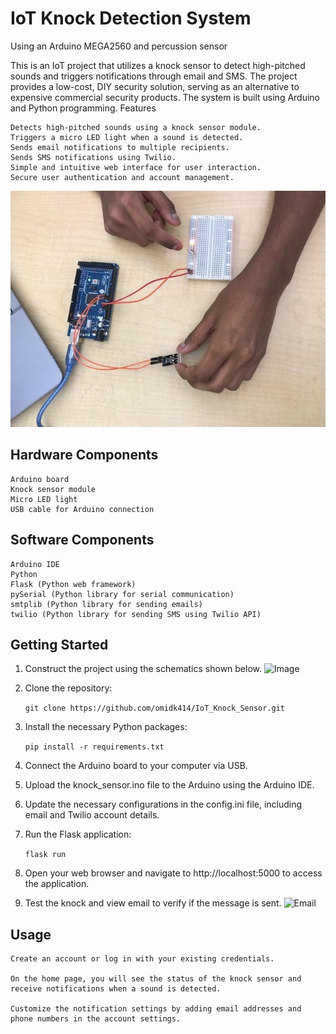 # IoT Knock Detection System
Using an Arduino MEGA2560 and percussion sensor

This is an IoT project that utilizes a knock sensor to detect high-pitched sounds and triggers notifications through email and SMS. The project provides a low-cost, DIY security solution, serving as an alternative to expensive commercial security products. The system is built using Arduino and Python programming.
Features

    Detects high-pitched sounds using a knock sensor module.
    Triggers a micro LED light when a sound is detected.
    Sends email notifications to multiple recipients.
    Sends SMS notifications using Twilio.
    Simple and intuitive web interface for user interaction.
    Secure user authentication and account management.
![Image](https://github.com/omidk414/IoT-Knock-Detection-System/blob/main/knocksensor.jpg)

## Hardware Components

    Arduino board
    Knock sensor module
    Micro LED light
    USB cable for Arduino connection

## Software Components

    Arduino IDE
    Python
    Flask (Python web framework)
    pySerial (Python library for serial communication)
    smtplib (Python library for sending emails)
    twilio (Python library for sending SMS using Twilio API)

## Getting Started
1. Construct the project using the schematics shown below.
![Image](https://github.com/omidk414/IoT_Knock_Sensor/blob/main/Cirkit_Designer_JRrqDBtxGl.png)

2. Clone the repository:

    ```git clone https://github.com/omidk414/IoT_Knock_Sensor.git```

3. Install the necessary Python packages:

    ```pip install -r requirements.txt```

4. Connect the Arduino board to your computer via USB.

5. Upload the knock_sensor.ino file to the Arduino using the Arduino IDE.

6. Update the necessary configurations in the config.ini file, including email and Twilio account details.

7. Run the Flask application:

    ```flask run```

8. Open your web browser and navigate to http://localhost:5000 to access the application.

9. Test the knock and view email to verify if the message is sent. 
![Email](https://github.com/omidk414/IoT_Knock_Sensor/blob/main/8TLFob1FZ6.png)

## Usage

    Create an account or log in with your existing credentials.

    On the home page, you will see the status of the knock sensor and receive notifications when a sound is detected.

    Customize the notification settings by adding email addresses and phone numbers in the account settings.

      
          
      

  
